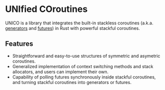 # **UNI**fied **CO**routines

UNICO is a library that integrates the built-in stackless coroutines (a.k.a. [generators](https://doc.rust-lang.org/nightly/core/ops/trait.Coroutine.html) and [futures](https://doc.rust-lang.org/nightly/core/future/trait.Future.html)) in Rust with powerful stackful coroutines.

## Features

- Straightforward and easy-to-use structures of symmetric and asymetric coroutines.
- Generalized implementation of context switching methods and stack allocators, and users can implement their own.
- Capability of polling futures synchronously inside stackful coroutines, and turning stackful coroutines into generators or futures.